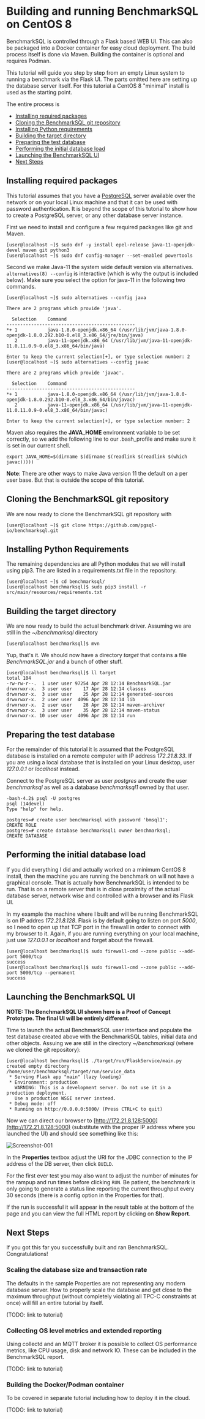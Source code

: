 [comment]: # (TODO create alternative tutorials for other distros)

# Building and running BenchmarkSQL on CentOS 8

BenchmarkSQL is controlled through a Flask based WEB UI. This can
also be packaged into a Docker container for easy cloud deployment.
The build process itself is done via Maven. Building the container
is optional and requires Podman.

This tutorial will guide you step by step from an empty Linux system
to running a benchmark via the Flask UI. The parts omitted here are
setting up the database server itself. For this tutorial a CentOS 8
"minimal" install is used as the starting point.

The entire process is

* [Installing required packages](#installing-required-packages)
* [Cloning the BenchmarkSQL git repository](#cloning-the-benchmarksql-git-repository)
* [Installing Python requirements](#installing-python-requirements)
* [Building the target directory](#building-the-target-directory)
* [Preparing the test database](#preparing-the-test-database)
* [Performing the initial database load](#performing-the-initial-database-load)
* [Launching the BenchmarkSQL UI](#launching-the-benchmarksql-ui)
* [Next Steps](#next-steps)

## Installing required packages

This tutorial assumes that you have a [PostgreSQL](http://postgresql.org)
server available over the network or on your local Linux machine
and that it can be used with password
authentication. It is beyond the scope of this tutorial to show how
to create a PostgreSQL server, or any other database server instance.

First we need to install and configure a few required packages like
git and Maven.
```
[user@localhost ~]$ sudo dnf -y install epel-release java-11-openjdk-devel maven git python3
[user@localhost ~]$ sudo dnf config-manager --set-enabled powertools
```

Second we make Java-11 the system wide default version via alternatives.
`alternatives(8) --config` is interactive (which is why the output is
included below). Make sure you select the
option for java-11 in the following two commands.
```
[user@localhost ~]$ sudo alternatives --config java

There are 2 programs which provide 'java'.

  Selection    Command
-----------------------------------------------
*+ 1           java-1.8.0-openjdk.x86_64 (/usr/lib/jvm/java-1.8.0-openjdk-1.8.0.292.b10-0.el8_3.x86_64/jre/bin/java)
   2           java-11-openjdk.x86_64 (/usr/lib/jvm/java-11-openjdk-11.0.11.0.9-0.el8_3.x86_64/bin/java)

Enter to keep the current selection[+], or type selection number: 2
[user@localhost ~]$ sudo alternatives --config javac

There are 2 programs which provide 'javac'.

  Selection    Command
-----------------------------------------------
*+ 1           java-1.8.0-openjdk.x86_64 (/usr/lib/jvm/java-1.8.0-openjdk-1.8.0.292.b10-0.el8_3.x86_64/bin/javac)
   2           java-11-openjdk.x86_64 (/usr/lib/jvm/java-11-openjdk-11.0.11.0.9-0.el8_3.x86_64/bin/javac)

Enter to keep the current selection[+], or type selection number: 2
```

Maven also requires the **JAVA_HOME** environment variable to be
set correctly, so we add the following line to our .bash_profile and
make sure it is set in our current shell.

```
export JAVA_HOME=$(dirname $(dirname $(readlink $(readlink $(which javac)))))
```

**Note**: There are other ways to make Java version 11 the default on a
per user base. But that is outside the scope of this tutorial.

## Cloning the BenchmarkSQL git repository

We are now ready to clone the BenchmarkSQL git repository with
```
[user@localhost ~]$ git clone https://github.com/pgsql-io/benchmarksql.git
```

## Installing Python Requirements

The remaining dependencies are all Python modules that we will
install using pip3. The are listed in a requirements.txt file in
the repository.
```
[user@localhost ~]$ cd benchmarksql/
[user@localhost benchmarksql]$ sudo pip3 install -r src/main/resources/requirements.txt
```

## Building the target directory

We are now ready to build the actual benchmark driver. Assuming we
are still in the *~/benchmarksql* directory
```
[user@localhost benchmarksql]$ mvn
```
Yup, that's it. We should now have a directory *target* that contains a
file *BenchmarkSQL.jar* and a bunch of other stuff.
```
[user@localhost benchmarksql]$ ll target
total 104
-rw-rw-r--.  1 user user 97254 Apr 28 12:14 BenchmarkSQL.jar
drwxrwxr-x.  3 user user    17 Apr 28 12:14 classes
drwxrwxr-x.  3 user user    25 Apr 28 12:14 generated-sources
drwxrwxr-x.  2 user user  4096 Apr 28 12:14 lib
drwxrwxr-x.  2 user user    28 Apr 28 12:14 maven-archiver
drwxrwxr-x.  3 user user    35 Apr 28 12:14 maven-status
drwxrwxr-x. 10 user user  4096 Apr 28 12:14 run
```

## Preparing the test database

For the remainder of this tutorial it is assumed that the PostgreSQL
database is installed on a remote computer with IP address *172.21.8.33*.
If you are using a local database that is installed on your Linux
desktop, user *127.0.0.1* or *localhost* instead.

Connect to the PostgreSQL server as user *postgres* and create the user 
*benchmarksql* as well as a database *benchmarksql1* owned by that user.
```
-bash-4.2$ psql -U postgres
psql (14devel)
Type "help" for help.

postgres=# create user benchmarksql with password 'bmsql1';
CREATE ROLE
postgres=# create database benchmarksql1 owner benchmarksql;
CREATE DATABASE
```

## Performing the initial database load

If you did everything I did and actually worked on a minimum CentOS 8
install, then the machine you are running the benchmark on will not have
a graphical console. That is actually how BenchmarkSQL is intended to
be run. That is on a remote server that is in close proximity of the actual
database server, network wise and controlled with a browser and its
Flask UI.

In my example the machine where I built and will be running BenchmarkSQL
is on IP addres *172.21.8.128*. Flask is by default going to listen on
port *5000*, so I need to open up that TCP port in the firewall in order
to connect with my browser to it. Again, if you are running everything
on your local machine, just use *127.0.0.1* or *localhost* and forget
about the firewall.
```
[user@localhost benchmarksql]$ sudo firewall-cmd --zone public --add-port 5000/tcp
success
[user@localhost benchmarksql]$ sudo firewall-cmd --zone public --add-port 5000/tcp --permanent
success
```

## Launching the BenchmarkSQL UI

**NOTE: The BenchmarkSQL UI shown here is a Proof of Concept Prototype.
The final UI will be entirely different.**

Time to launch the actual BenchmarkSQL user interface and populate
the test database created above with the BenchmarkSQL tables, initial
data and other objects. Assuing we are still in the directory
*~/benchmarksql* (where we cloned the git repository):
```
[user@localhost benchmarksql]$ ./target/run/FlaskService/main.py 
created empty directory /home/user/benchmarksql/target/run/service_data
 * Serving Flask app "main" (lazy loading)
 * Environment: production
   WARNING: This is a development server. Do not use it in a production deployment.
   Use a production WSGI server instead.
 * Debug mode: off
 * Running on http://0.0.0.0:5000/ (Press CTRL+C to quit)
```
Now we can direct our browser to
[http://172.21.8.128:5000](http://172.21.8.128:5000)
(substitute with the proper IP address where you launched the UI) and
should see something like this:

![Screenshot-001](./tutorial-1/screen-001.png)

In the **Properties** textbox adjust the URI for the JDBC connection
to the IP address of the DB server, then click `BUILD`.

For the first ever test you may also want to adjust the number of
minutes for the rampup and run times before clicking `RUN`.
Be patient, the benchmark is only going to generate a status line
reporting the current throughput every 30 seconds (there is a config
option in the Properties for that).

If the run is successful it will appear in the result table at
the bottom of the page and you can view the full HTML report by
clicking on **Show Report**.

## Next Steps

If you got this far you successfully built and ran BenchmarkSQL.
Congratulations!

[comment]: # (TODO add links to the follow up tutorials)

### Scaling the database size and transaction rate

The defaults in the sample Properties are not representing any
modern database server. How to properly scale the database and
get close to the maximum throughput (without completely violating
all TPC-C constraints at once) will fill an entire tutorial by
itself.

(TODO: link to tutorial)

### Collecting OS level metrics and extended reporting

Using collectd and an MQTT broker it is possible to collect OS
performance metrics, like CPU usage, disk and network IO. These can
be included in the BenchmarkSQL report.

(TODO: link to tutorial)

### Building the Docker/Podman container

To be covered in separate tutorial including how to deploy it
in the cloud.

(TODO: link to tutorial)


